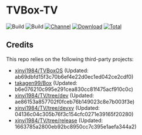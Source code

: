 # TVBox-TV

![Build](https://shields.io/github/actions/workflow/status/xinyi1984/TVBox-TV/TV.yml?branch=master&logo=github&label=Build)
![Build](https://shields.io/github/actions/workflow/status/xinyi1984/TVBox-TV/TVBox.yml?branch=master&logo=github&label=Build)
[![Channel](https://img.shields.io/badge/Follow-Telegram-blue.svg?logo=telegram)](https://t.me/klbot)
[![Download](https://img.shields.io/github/v/release/xinyi1984/TVBox-TV?color=orange&logoColor=orange&label=Download&logo=DocuSign)](https://github.com/xinyi1984/TVBox-TV/releases/latest) 
[![Total](https://shields.io/github/downloads/xinyi1984/TVBox-TV/total?logo=Bookmeter&label=Counts&logoColor=yellow&color=yellow)](https://github.com/xinyi1984/TVBox-TV/releases)

## Credits
This repo relies on the following third-party projects:
- [xinyi1984/TVBoxOS](https://github.com/xinyi1984/TVBoxOS) (Updated: ab69dbfd15f3c70b6ef4e22d0ec1ed042ce2cdf0)
- [takagen99/Box](https://github.com/takagen99/Box) (Updated: b6e076210c995e291cea830cc81f475acf910c0c)
- [xinyi1984/TV/tree/dev](https://github.com/xinyi1984/TV/tree/dev) (Updated: ae86153a857702f0fceb76b149023c8e7b003f3e)
- [xinyi1984/TV/tree/devxy](https://github.com/xinyi1984/TV/tree/devxy) (Updated: 04136c04c305b76f3c154cfc0271e39165f20280)
- [xinyi1984/TV/tree/release](https://github.com/xinyi1984/TV/tree/release) (Updated: 1663785a2800eb92bc8950cc7c395e1aefa344a2)
